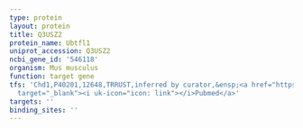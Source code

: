 ```yaml
---
type: protein
layout: protein
title: Q3USZ2
protein_name: Ubtfl1
uniprot_accession: Q3USZ2
ncbi_gene_id: '546118'
organism: Mus musculus
function: target gene
tfs: 'Chd1,P40201,12648,TRRUST,inferred by curator,&ensp;<a href="https://www.ncbi.nlm.nih.gov/pubmed/?term=26092847%5Buid%5D"
  target="_blank"><i uk-icon="icon: link"></i>Pubmed</a>'
targets: ''
binding_sites: ''
---
```

